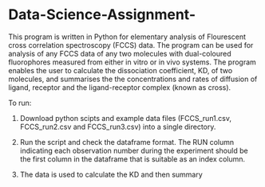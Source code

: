 # Data-Science-Assignment-

This program is written in Python for elementary analysis of Flourescent cross correlation spectroscopy (FCCS) data. The program can be used for analysis of any FCCS data of any two molecules with dual-coloured fluorophores measured from either in vitro or in vivo systems. The program enables the user to calculate the dissociation coefficient, KD, of two molecules, and summarises the the concentrations and rates of diffusion of ligand, receptor and the ligand-receptor complex (known as cross). 

To run:

1. Download python scipts and example data files (FCCS_run1.csv, FCCS_run2.csv and FCCS_run3.csv) into a single directory.

2. Run the script and check the dataframe format. The RUN column indicating each observation number during the experiment should be the first column in the dataframe that is suitable as an index column. 

3. The data is used to calculate the KD and then summary 
